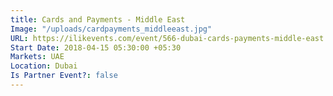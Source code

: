 ```yaml
---
title: Cards and Payments - Middle East
Image: "/uploads/cardpayments_middleeast.jpg"
URL: https://ilikevents.com/event/566-dubai-cards-payments-middle-east
Start Date: 2018-04-15 05:30:00 +05:30
Markets: UAE
Location: Dubai
Is Partner Event?: false
---
```


